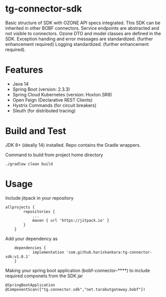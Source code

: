 # tg-connector-sdk

Basic structure of SDK with OZONE API specs integrated. 
This SDK can be inherited in other BOBF connectors.
Service endpoints are abstracted and not visible to connectors.
Ozone DTO and model classes are defined in the SDK.
Exception handing and error messages are standardized. (further enhancement required)
Logging standardized. (further enhancement required).


# Features

- Java 14
- Spring Boot (version: 2.3.3)
- Spring Cloud Kubernetes (version: Hoxton.SR8)
- Open Feign (Declarative REST Clients)
- Hystrix Commands (for circuit breakers)
- Sleuth (for distributed tracing)


# Build and Test

JDK 8+ (ideally 14) installed.  Repo contains the Gradle wrappers. 

Command to build from project home directory

```
./gradlew clean build
```

# Usage

Include jitpack in your repository
```
allprojects {
		repositories {
			...
			maven { url 'https://jitpack.io' }
		}
	}
```
Add your dependency as
```
	dependencies {
	        implementation 'com.github.harishankara:tg-connector-sdk:v1.0.1'
	}
```
Making your spring boot application (bobf-connector-****) to include required componets from the SDK jar 

```
@SpringBootApplication
@ComponentScan({"tg.connector.sdk","net.tarabutgateway.bobf"})
```


